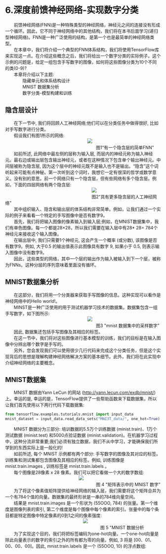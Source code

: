 # 6.深度前馈神经网络-实现数字分类
&emsp;&emsp;前馈神经网络(FNN)是一种特殊类型的神经网络，神经元之间的连接没有形成一个循环。因此，它不同于神经网络中的其他结构，我们将在本书后面学习(递归型神经网络)。FNN是一种广泛使用的结构，是第一个也是最简单的神经网络类型。<br>
&emsp;&emsp;在本章中，我们将介绍一个典型的FNN体系结构，我们将使用TensorFlow库来实现这一点。在介绍这些概念之后，我们将给出一个数字分类的实际例子。这个示例的问题是，给定一组包含手写数字的图像，如何将这些图像分类为10个不同的类(0-9)?<br>
&emsp;&emsp;本章将介绍以下主题:<br>
&emsp;&emsp;&emsp;&emsp;隐藏单元和体系结构设计 <br>
&emsp;&emsp;&emsp;&emsp;MNIST 数据集分析<br>
&emsp;&emsp;&emsp;&emsp;数字分类-模型构建和训练<br>
## 隐含层设计
&emsp;&emsp;在下一节中, 我们将回顾人工神经网络;他们可以在分类任务中做得很好, 比如对手写数字进行分类。<br>
&emsp;&emsp;假设我们有图1所示的网络:<br>
&emsp;&emsp;&emsp;&emsp;&emsp;&emsp;&emsp;&emsp;&emsp;&emsp;&emsp;&emsp;&emsp;&emsp;&emsp;&emsp;&emsp;&emsp;&emsp;![](https://github.com/computeryanjiusheng2018/infodlt/blob/master/content/chapter06/1.png)<br>
&emsp;&emsp;&emsp;&emsp;&emsp;&emsp;&emsp;&emsp;&emsp;&emsp;&emsp;&emsp;&emsp;&emsp;&emsp;&emsp;&emsp;&emsp;&emsp;&emsp;&emsp;图1“有一个隐含层的简单FNN”<br>
&emsp;&emsp;如前所述, 此网络中最左侧的层称为输入层, 而层内的神经元称为输入神经元。最右边或输出层包含输出神经元，或者在这种情况下包含单个输出神经元。中间层被称为隐含层, 因为这个层中的神经元既不是输入也不是输出。“隐含”这个词听起来可能有点神秘。第一次听到这个词时，我想它一定有很深的哲学或数学意义。没有别的意思。前一个网络只有一个隐含层，但有些网络有多个隐含层。例如，下面的四层网络有两个隐含层:<br>
&emsp;&emsp;&emsp;&emsp;&emsp;&emsp;&emsp;&emsp;&emsp;&emsp;&emsp;&emsp;&emsp;&emsp;&emsp;&emsp;&emsp;&emsp;&emsp;&emsp;![](https://github.com/computeryanjiusheng2018/infodlt/blob/master/content/chapter06/2.png)<br>
&emsp;&emsp;&emsp;&emsp;&emsp;&emsp;&emsp;&emsp;&emsp;&emsp;&emsp;&emsp;&emsp;&emsp;&emsp;&emsp;&emsp;&emsp;&emsp;&emsp;图2“具有更多隐含层的人工神经网络”<br>
&emsp;&emsp;其中组织输入、隐含和输出层的体系结构非常简单。例如，让我们通过一个实际的例子来看看一个特定的手写图像中是否有数字9。<br>
&emsp;&emsp;首先，我们将把输入图像的像素输入到输入层;例如，在MNIST数据集中，我们有单色图像。每一个都是28×28，所以我们需要在输入层中有28* 28= 784个神经元来接收这个输入图像。<br>
&emsp;&emsp;在输出层中, 我们只需要1个神经元, 这会产生一个概率 (或分数), 该图像是否有数字9。例如, 大于0.5 的输出值表示此图像具有数字 9, 如果小于 0.5, 则表示输入图像中没有数字9。<br>
&emsp;&emsp;因此，这些类型的网络，其中一个层的输出作为输入被输入到下一个层，被称为FNNs。这种分层的序列意味着里面没有循环。<br>
## MNIST数据集分析
&emsp;&emsp;在这部分，我们将用一个分类器来获取手写图像的信息。这种实现可以看作是神经网络中的Hello world!。<br>
&emsp;&emsp;MINST是一种广泛使用的用于测试机器学习技术的数据集。数据集包含一组手写数字，如下图所示:<br>
&emsp;&emsp;&emsp;&emsp;&emsp;&emsp;&emsp;&emsp;&emsp;&emsp;&emsp;&emsp;&emsp;&emsp;&emsp;&emsp;&emsp;&emsp;&emsp;![](https://github.com/computeryanjiusheng2018/infodlt/blob/master/content/chapter06/3.png)<br>
&emsp;&emsp;&emsp;&emsp;&emsp;&emsp;&emsp;&emsp;&emsp;&emsp;&emsp;&emsp;&emsp;&emsp;&emsp;&emsp;&emsp;&emsp;&emsp;&emsp;&emsp;图3 "mnist 数据集中的采样数字”<br>
&emsp;&emsp;因此, 数据集还包括手写图像及其相应的标签。<br>
&emsp;&emsp;在这一节中，我们将对这些图像进行基本模型的训练，我们的目标是在输入图像中分辨出哪个数字是手写的。<br>
&emsp;&emsp;另外，您会发现我们可以使用很少几行代码来完成这个分类任务，但是这个实现背后的思想是理解构建神经网络解决方案的基本细节。此外，我们将在此实现中介绍神经网络的主要概念。<br>
## MNIST数据集
&emsp;&emsp;MNIST 数据由Yann LeCun 的网站 (http://yann.lecun.com/exdb/mnist/) 上。幸运的是, 幸运的是，TensorFlow提供了一些帮助函数来下载数据集，所以让我们首先使用以下两行代码下载数据集:<br>
```python
from tensorflow.examples.tutorials.mnist import input_data 
mnist_dataset = input_data.read_data_sets("MNI3T_data/", one_hot=True)
```
&emsp;&emsp;MNIST 数据分为三部分: 培训数据的5.5万个训练数据 (minist.train)、1万个测试数据 (minist.test) 和5000点验证数据 (minist.validation)。在机器学习过程中，这种分流非常重要;我们必须有独立数据，我们不从中学习，才能确保我们所学到的东西实际上是一般化的!<br>
&emsp;&emsp;如前所述, 每个 MNIST 示例都有两个部分: 手写数字的图像及其对应的标签。训练集和测试集都包含图像及其相应的标签。例如, 训练图像是 mnist.train.images , 训练标签是 mnist.train.labels 。<br>
&emsp;&emsp;每个图像是28像素 x 28 像素。我们可以把它看做一个大的数字数组:<br>
&emsp;&emsp;&emsp;&emsp;&emsp;&emsp;&emsp;&emsp;&emsp;&emsp;&emsp;&emsp;&emsp;&emsp;&emsp;&emsp;&emsp;![](https://github.com/computeryanjiusheng2018/infodlt/blob/master/content/chapter06/4.png)<br>
&emsp;&emsp;&emsp;&emsp;&emsp;&emsp;&emsp;&emsp;&emsp;&emsp;&emsp;&emsp;&emsp;&emsp;&emsp;&emsp;&emsp;&emsp;&emsp;&emsp;&emsp;图 4 "矩阵表示中的 MNIST 数字”<br>
&emsp;&emsp;为了将这个像素值矩阵提供给神经网络的输入层，我们需要将这个矩阵合并为一个有784个值的向量。数据集的最终形状是一串的784维向量空间。<br>
&emsp;&emsp;结果是 mnist.train.images 是一个形状为 (55OOO, 784) 的张量。第一个维度是图像列表的索引, 第二个维度是每个图像中每个像素的索引。张量中的每个条目都是特定图像中特定像素的0到1之间的像素强度:<br>
&emsp;&emsp;&emsp;&emsp;&emsp;&emsp;&emsp;&emsp;&emsp;&emsp;&emsp;&emsp;&emsp;&emsp;&emsp;&emsp;&emsp;&emsp;![](https://github.com/computeryanjiusheng2018/infodlt/blob/master/content/chapter06/5.png)<br>
&emsp;&emsp;&emsp;&emsp;&emsp;&emsp;&emsp;&emsp;&emsp;&emsp;&emsp;&emsp;&emsp;&emsp;&emsp;&emsp;&emsp;&emsp;&emsp;&emsp;&emsp;&emsp;图 5 "MNIST 数据分析<br>
&emsp;&emsp;为了实现这个目的，我们将把标签编码为one-hot向量。一个one-hot向量是除此向量表示的数字的索引之外的所有都为零的向量。例如, 3 将是 [00、01、00、00、00]。因此, mnist.train.labels 是一个 (55OOO, 10) 的浮点数组:<br>
